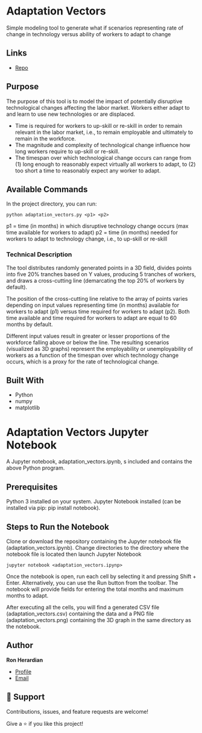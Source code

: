 # Adaptation Vectors

Simple modeling tool to generate what if scenarios representing rate of change in technology versus ability of workers to adapt to change

## Links

- [Repo](https://github.com/rherardi/adaptation-vectors "Adaptation Vectors GitHub")

## Purpose

The purpose of this tool is to model the impact of potentially disruptive technological changes affecting the labor market. Workers either adapt to and learn to use new technologies or are displaced.

* Time is required for workers to up-skill or re-skill in order to remain relevant in the labor market, i.e., to remain employable and ultimately to remain in the workforce.
* The magnitude and complexity of technological change influence how long workers require to up-skill or re-skill.
* The timespan over which technological change occurs can range from (1) long enough to reasonably expect virtually all workers to adapt, to (2) too short a time to reasonably expect any worker to adapt.

## Available Commands

In the project directory, you can run:

```console
python adaptation_vectors.py <p1> <p2>
```

p1 = time (in months) in which disruptive technology change occurs (max time available for workers to adapt)
p2 = time (in months) needed for workers to adapt to technology change, i.e., to up-skill or re-skill

### Technical Description

The tool distributes randomly generated points in a 3D field, divides points into five 20% tranches based on Y values, producing 5 tranches of workers, and draws a cross-cutting line (demarcating the top 20% of workers by default).

The position of the cross-cutting line relative to the array of points varies depending on input values representing time (in months) available for workers to adapt (p1) versus time required for workers to adapt (p2). Both time available and time required for workers to adapt are equal to 60 months by default.

Different input values result in greater or lesser proportions of the workforce falling above or below the line. The resulting scenarios (visualized as 3D graphs) represent the employability or unemployability of workers as a function of the timespan over which technology change occurs, which is a proxy for the rate of technological change.

## Built With

- Python
- numpy
- matplotlib

# Adaptation Vectors Jupyter Notebook
A Jupyter notebook, adaptation_vectors.ipynb, s included and contains the above Python program.

## Prerequisites
Python 3 installed on your system.
Jupyter Notebook installed (can be installed via pip: pip install notebook).

## Steps to Run the Notebook
Clone or download the repository containing the Jupyter notebook file (adaptation_vectors.ipynb).
Change directories to the directory where the notebook file is located then launch Jupyter Notebook

```console
jupyter notebook <adaptation_vectors.ipynp>
```

Once the notebook is open, run each cell by selecting it and pressing Shift + Enter. Alternatively, you can use the Run button from the toolbar. The notebook will provide fields for entering the total months and maximum months to adapt.

After executing all the cells, you will find a generated CSV file (adaptation_vectors.csv) containing the data and a PNG file (adaptation_vectors.png) containing the 3D graph in the same directory as the notebook.

## Author

**Ron Herardian**

- [Profile](https://github.com/rherardi "Ron Herardian")
- [Email](mailto:6821925+rherardi@users.noreply.github.com "Email")

## 🤝 Support

Contributions, issues, and feature requests are welcome!

Give a ⭐️ if you like this project!

